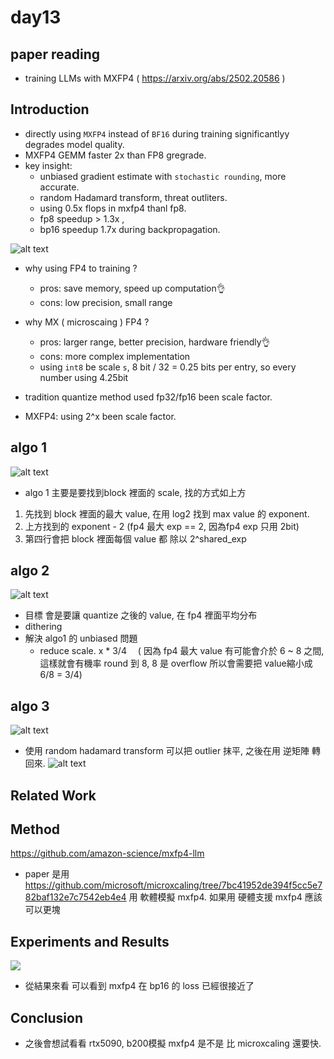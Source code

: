 # day13 
## paper reading
- training LLMs with MXFP4 ( https://arxiv.org/abs/2502.20586 )

## Introduction  
- directly using `MXFP4` instead of `BF16` during training significantlyy degrades model quality.
- MXFP4 GEMM faster 2x than FP8 gregrade. 
- key insight: 
  - unbiased gradient estimate with `stochastic rounding`, more accurate. 
  - random Hadamard transform, threat outliters.
  - using 0.5x flops in mxfp4 thanl fp8. 
  - fp8 speedup > 1.3x , 
  - bp16 speedup 1.7x  during backpropagation.

![alt text](image.png)


- why using FP4 to training ?
    - pros: save memory, speed up computation👌
    - cons: low precision, small range
- why MX ( microscaing ) FP4 ?
    - pros: larger range, better precision, hardware friendly👌
    - cons: more complex implementation
    - using `int8` be scale `s`, 8 bit / 32 = 0.25 bits per entry, so every number using 4.25bit

- tradition quantize method used fp32/fp16 been scale factor. 
- MXFP4: using 2^x been scale factor.


## algo 1
![alt text](image-1.png)

- algo 1 主要是要找到block 裡面的 scale, 找的方式如上方
1. 先找到 block 裡面的最大 value, 在用 log2 找到 max value 的 exponent. 
2. 上方找到的 exponent - 2 (fp4 最大 exp == 2, 因為fp4 exp 只用 2bit)
3. 第四行會把 block 裡面每個 value 都 除以 2^shared_exp
## algo 2
![alt text](image-3.png)
- 目標 會是要讓 quantize 之後的 value, 在 fp4 裡面平均分布
- dithering 
- 解決 algo1 的 unbiased 問題 
    - reduce scale. x * 3/4 　( 因為 fp4 最大 value 有可能會介於 6 ~ 8 之間, 這樣就會有機率 round 到 8, 8 是 overflow 所以會需要把 value縮小成 6/8 = 3/4) 
## algo 3
![alt text](image-4.png)
- 使用 random hadamard transform 可以把 outlier 抹平, 之後在用 逆矩陣 轉回來.
![alt text](image-2.png)
## Related Work  


## Method  
https://github.com/amazon-science/mxfp4-llm

- paper 是用 https://github.com/microsoft/microxcaling/tree/7bc41952de394f5cc5e782baf132e7c7542eb4e4 用 軟體模擬 mxfp4. 如果用 硬體支援 mxfp4 應該可以更塊
## Experiments and Results  
![](image-5.png)
- 從結果來看 可以看到 mxfp4 在 bp16 的 loss 已經很接近了
## Conclusion  
- 之後會想試看看 rtx5090, b200模擬 mxfp4 是不是 比 microxcaling 還要快.
